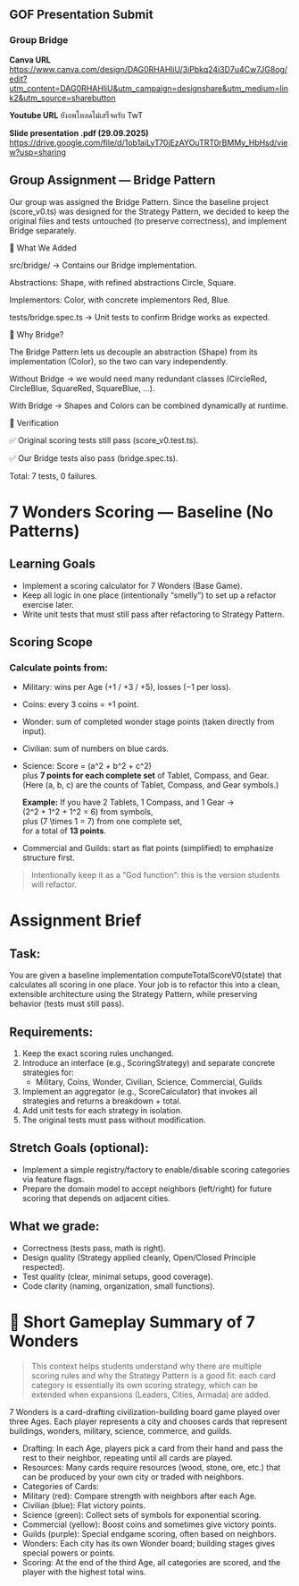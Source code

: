 ## GOF Presentation Submit
### Group Bridge
**Canva URL**
https://www.canva.com/design/DAG0RHAHliU/3iPbkq24i3D7u4Cw7JG8og/edit?utm_content=DAG0RHAHliU&utm_campaign=designshare&utm_medium=link2&utm_source=sharebutton

**Youtube URL**
ยังอพโหลดไม่เสร็จครับ TwT

**Slide presentation .pdf (29.09.2025)**
https://drive.google.com/file/d/1ob1aiLyT70jEzAYOuTRT0rBMMy_HbHsd/view?usp=sharing

## Group Assignment — Bridge Pattern

Our group was assigned the Bridge Pattern.
Since the baseline project (score_v0.ts) was designed for the Strategy Pattern, we decided to keep the original files and tests untouched (to preserve correctness), and implement Bridge separately.

🔹 What We Added

src/bridge/ → Contains our Bridge implementation.

Abstractions: Shape, with refined abstractions Circle, Square.

Implementors: Color, with concrete implementors Red, Blue.

tests/bridge.spec.ts → Unit tests to confirm Bridge works as expected.

🔹 Why Bridge?

The Bridge Pattern lets us decouple an abstraction (Shape) from its implementation (Color), so the two can vary independently.

Without Bridge → we would need many redundant classes (CircleRed, CircleBlue, SquareRed, SquareBlue, …).

With Bridge → Shapes and Colors can be combined dynamically at runtime.

🔹 Verification

✅ Original scoring tests still pass (score_v0.test.ts).

✅ Our Bridge tests also pass (bridge.spec.ts).

Total: 7 tests, 0 failures.

# 7 Wonders Scoring — Baseline (No Patterns)

## Learning Goals
- Implement a scoring calculator for 7 Wonders (Base Game).
- Keep all logic in one place (intentionally “smelly”) to set up a refactor exercise later.
- Write unit tests that must still pass after refactoring to Strategy Pattern.

## Scoring Scope

### Calculate points from:
- Military: wins per Age (+1 / +3 / +5), losses (−1 per loss).
- Coins: every 3 coins = +1 point.
- Wonder: sum of completed wonder stage points (taken directly from input).
- Civilian: sum of numbers on blue cards.
- Science: Score = \(a^2 + b^2 + c^2\)  
  plus **7 points for each complete set** of Tablet, Compass, and Gear.  
  (Here \(a, b, c\) are the counts of Tablet, Compass, and Gear symbols.)
  
  **Example:** If you have 2 Tablets, 1 Compass, and 1 Gear →  
  \(2^2 + 1^2 + 1^2 = 6\) from symbols,  
  plus \(7 \times 1 = 7\) from one complete set,  
  for a total of **13 points**.
- Commercial and Guilds: start as flat points (simplified) to emphasize structure first.

> Intentionally keep it as a “God function”: this is the version students will refactor.

# Assignment Brief

## Task:
You are given a baseline implementation computeTotalScoreV0(state) that calculates all scoring in one place.
Your job is to refactor this into a clean, extensible architecture using the Strategy Pattern, while preserving behavior (tests must still pass).

## Requirements:
1.  Keep the exact scoring rules unchanged.
2.	Introduce an interface (e.g., ScoringStrategy) and separate concrete strategies for:
    - Military, Coins, Wonder, Civilian, Science, Commercial, Guilds
3.	Implement an aggregator (e.g., ScoreCalculator) that invokes all strategies and returns a breakdown + total.
4.	Add unit tests for each strategy in isolation.
5.	The original tests must pass without modification.

## Stretch Goals (optional):
- Implement a simple registry/factory to enable/disable scoring categories via feature flags.
- Prepare the domain model to accept neighbors (left/right) for future scoring that depends on adjacent cities.

## What we grade:
- Correctness (tests pass, math is right).
- Design quality (Strategy applied cleanly, Open/Closed Principle respected).
- Test quality (clear, minimal setups, good coverage).
- Code clarity (naming, organization, small functions).



# 📖 Short Gameplay Summary of 7 Wonders
> This context helps students understand why there are multiple scoring rules and why the Strategy Pattern is a good fit: each card category is essentially its own scoring strategy, which can be extended when expansions (Leaders, Cities, Armada) are added.

7 Wonders is a card-drafting civilization-building board game played over three Ages.
Each player represents a city and chooses cards that represent buildings, wonders, military, science, commerce, and guilds.
- Drafting: In each Age, players pick a card from their hand and pass the rest to their neighbor, repeating until all cards are played.
- Resources: Many cards require resources (wood, stone, ore, etc.) that can be produced by your own city or traded with neighbors.
- Categories of Cards:
- Military (red): Compare strength with neighbors after each Age.
- Civilian (blue): Flat victory points.
- Science (green): Collect sets of symbols for exponential scoring.
- Commercial (yellow): Boost coins and sometimes give victory points.
- Guilds (purple): Special endgame scoring, often based on neighbors.
- Wonders: Each city has its own Wonder board; building stages gives special powers or points.
- Scoring: At the end of the third Age, all categories are scored, and the player with the highest total wins.

